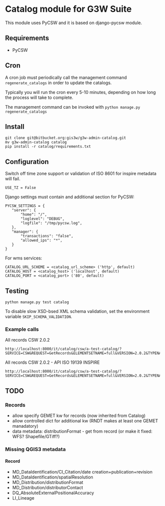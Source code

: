 # Catalog module for G3W Suite

This module uses PyCSW and it is based on django-pycsw module.


## Requirements

+ PyCSW


## Cron

A cron job must periodically call the management command `regenerate_catalogs` in order
to update the catalogs.

Typically you will run the cron every 5-10 minutes, depending on how long the process will
take to complete.

The management command can be invoked with `python manage.py regenerate_catalogs`


## Install

```
git clone git@bitbucket.org:gis3w/g3w-admin-catalog.git
mv g3w-admin-catalog catalog
pip install -r catalog/requirements.txt
```


## Configuration

Switch off time zone support or validation of ISO 8601 for inspire metadata will fail.

```
USE_TZ = False
```

Django settings must contain and additional section for PyCSW:

 ```
 PYCSW_SETTINGS = {
    "server": {
        "home": "/",
        "loglevel": "DEBUG",
        "logfile": "/tmp/pycsw.log",
    },
    "manager": {
        "transactions": "false",
        "allowed_ips": "*",
    }
}
```

For wms services:
```
CATALOG_URL_SCHEME = <catalog_url_scheme> ('http', default)
CATALOG_HOST = <catalog_host> ('localhost', default)
CATALOG_PORT = <catalog_port> ('80', default)
```

## Testing


```
python manage.py test catalog
```

To disable slow XSD-bsed XML schema validation, set the environment variable `SKIP_SCHEMA_VALIDATION`.


### Example calls


All records CSW 2.0.2
```
http://localhost:8000/it/catalog/csw/a-test-catalog/?SERVICE=CSW&REQUEST=GetRecords&ELEMENTSETNAME=full&VERSION=2.0.2&TYPENAMES=csw%3ARecord&resulttype=results
```


All records CSW 2.0.2 - API ISO 19139 INSPIRE
```
http://localhost:8000/it/catalog/csw/a-test-catalog/?SERVICE=CSW&REQUEST=GetRecords&ELEMENTSETNAME=full&VERSION=2.0.2&TYPENAMES=csw%3ARecord&resulttype=results&OUTPUTSCHEMA=http://www.isotc211.org/2005/gmd
```

## TODO


### Records
- allow specify GEMET kw for records (now inherited from Catalog)
- allow controlled dict for additional kw (RNDT makes at least one GEMET manadatory)
- data metadata: distributionFormat - get from record (or make it fixed: WFS? Shapefile/GTiff?)

### Missing QGIS3 metadata

#### Record

- MD_DataIdentification/CI_Citation/date creation+publication+revision
- MD_DataIdentification/spatialResolution
- MD_Distribution/distributionFormat
- MD_Distribution/distributorContact
- DQ_AbsoluteExternalPositionalAccuracy
- LI_Lineage


